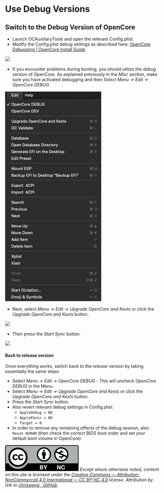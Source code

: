 # Use Debug Versions

## Switch to the Debug Version of OpenCore

* Launch OCAuxiliaryTools and open the relevant Config.plist.
* Modify the Config.plist debug settings as described here: [OpenCore Debugging | OpenCore Install Guide](https://dortania.github.io/OpenCore-Install-Guide/troubleshooting/debug.html)

![](../images/ocat\_kexts.png)

* If you encounter problems during booting, you should utilize the _debug_ version of OpenCore. As explained previously in the _Misc_ section, make sure you have activated debugging and then _Select Menu -> Edit -> OpenCore DEBUG_

![](<../.gitbook/assets/image (3).png>)

* Next, select _Menu -> Edit -> Upgrade OpenCore and Kexts_ or click the _Upgrade OpenCore and Kexts_ button.

![](../images/sync\_debug.png)

* Then press the _Start Sync_ button.

![](../images/sync\_success.png)

#### Back to release version

Once everything works, switch back to the _release_ version by taking essentially the same steps:

* Select _Menu -> Edit -> OpenCore DEBUG_ - This will uncheck _OpenCore DEBUG_ in the Menu.
* Select _Menu -> Edit -> Upgrade OpenCore and Kexts_ or click the _Upgrade OpenCore and Kexts_ button.
* Press the _Start Sync_ button.
* Also revert relevant debug settings in Config.plist:
  * `AppleDebug = NO`
  * `ApplePanic = NO`
  * `Target = 0`
* In order to remove any remaining effects of the debug session, also `Reset NVRAM` (then check the correct BIOS boot order and set your default boot volume in OpenCore)

![](../images/by-nc-license.svg) _Except where otherwise noted, content on this site is licensed under the_ [_Creative Commons — Attribution-NonCommercial 4.0 International — CC BY-NC 4.0_](https://creativecommons.org/licenses/by-nc/4.0/) _license. Attribution by link to_ [_chriswayg · GitHub_](https://github.com/chriswayg)_._
